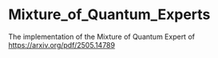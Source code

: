 # Mixture_of_Quantum_Experts
The implementation of the Mixture of Quantum Expert of https://arxiv.org/pdf/2505.14789
